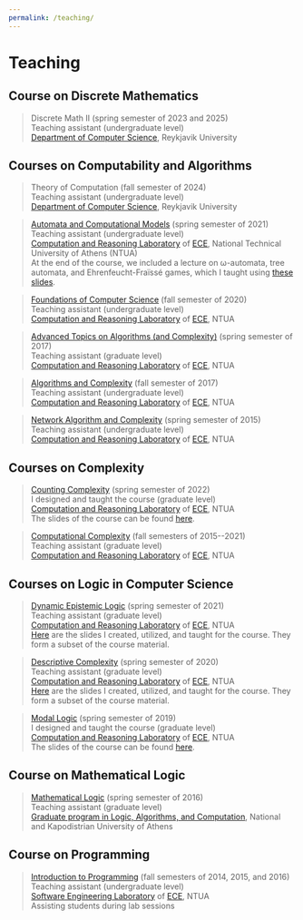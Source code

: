 ```yaml
---
permalink: /teaching/
---
```

# Teaching

## Course on Discrete Mathematics

> Discrete Math II (spring semester of 2023 and 2025)  
> Teaching assistant (undergraduate level)  
> <A href="https://en.ru.is/st/dcs/">Department of Computer Science</A>, Reykjavik University
 
## Courses on Computability and Algorithms

> Theory of Computation (fall semester of 2024)   
> Teaching assistant (undergraduate level)  
> <A href="https://en.ru.is/st/dcs/">Department of Computer Science</A>, Reykjavik University

> <A href="http://old.corelab.ntua.gr/courses/afl/">Automata and Computational Models</A> (spring semester of 2021)   
> Teaching assistant (undergraduate level)  
> <A href="https://corelab.ntua.gr/">Computation and Reasoning Laboratory</A> of <A href="https://www.ece.ntua.gr/en">ECE</A>, National Technical University of Athens (NTUA)  
> At the end of the course, we included a lecture on ω-automata, tree automata, and Ehrenfeucht-Fra&iuml;ssé games, which I taught using <A href="https://drive.google.com/file/d/1JdMz3v7k9KNjhQ-wXcaDWUf5W9pz8ib2/view?usp=sharing">these slides</A>.


> <A href="https://courses.corelab.ntua.gr/course/view.php?id=30">Foundations of Computer Science</A> (fall semester of 2020)   
> Teaching assistant (undergraduate level)  
> <A href="https://corelab.ntua.gr/">Computation and Reasoning Laboratory</A> of <A href="https://www.ece.ntua.gr/en">ECE</A>, NTUA 


> <A href="https://old.corelab.ntua.gr/courses/advtcs/index_2016_17.html">Advanced Topics on Algorithms (and Complexity)</A> (spring semester of 2017)   
> Teaching assistant (graduate level)  
> <A href="https://corelab.ntua.gr/">Computation and Reasoning Laboratory</A> of <A href="https://www.ece.ntua.gr/en">ECE</A>, NTUA


> <A href="https://courses.corelab.ntua.gr/course/view.php?id=21">Algorithms and Complexity</A> (fall semester of 2017)   
> Teaching assistant (undergraduate level)  
> <A href="https://corelab.ntua.gr/">Computation and Reasoning Laboratory</A> of <A href="https://www.ece.ntua.gr/en">ECE</A>, NTUA


> <A href="https://old.corelab.ntua.gr/courses/netalg/index.2014-15.html">Network Algorithm and Complexity</A> (spring semester of 2015)   
> Teaching assistant (undergraduate level)  
> <A href="https://corelab.ntua.gr/">Computation and Reasoning Laboratory</A> of <A href="https://www.ece.ntua.gr/en">ECE</A>, NTUA



## Courses on Complexity

> <A href="https://courses.corelab.ntua.gr/course/view.php?id=83">Counting Complexity</A> (spring semester of 2022)   
> I designed and taught the course (graduate level)  
> <A href="https://corelab.ntua.gr/">Computation and Reasoning Laboratory</A> of <A href="https://www.ece.ntua.gr/en">ECE</A>, NTUA  
> The slides of the course can be found <A href="https://drive.google.com/drive/folders/1t_DUu6bf2aVCLXaSKENojL6LGlzZ-Urv?usp=drive_link">here</A>.


> <A href="https://courses.corelab.ntua.gr/course/view.php?id=79">Computational Complexity</A> (fall semesters of 2015--2021)   
> Teaching assistant (graduate level)  
> <A href="https://corelab.ntua.gr/">Computation and Reasoning Laboratory</A> of <A href="https://www.ece.ntua.gr/en">ECE</A>, NTUA

## Courses on Logic in Computer Science
 
> <A href="https://courses.corelab.ntua.gr/course/view.php?id=73">Dynamic Epistemic Logic</A> (spring semester of 2021)   
> Teaching assistant (graduate level)  
> <A href="https://corelab.ntua.gr/">Computation and Reasoning Laboratory</A> of <A href="https://www.ece.ntua.gr/en">ECE</A>, NTUA  
> <A href="https://drive.google.com/file/d/1W_qw2jN2hHxi2IUtbRk7PlurJXWEO_hl/view?usp=drive_link">Here</A> are the slides I created, utilized, and taught for the course. They form a subset of the course material.


> <A href="https://courses.corelab.ntua.gr/course/view.php?id=55">Descriptive Complexity</A> (spring semester of 2020)   
> Teaching assistant (graduate level)  
> <A href="https://corelab.ntua.gr/">Computation and Reasoning Laboratory</A> of <A href="https://www.ece.ntua.gr/en">ECE</A>, NTUA  
> <A href="https://drive.google.com/file/d/1oIs8fAIEPBlbh0Vk74AJ3YmiXbvFtMnO/view?usp=sharing">Here</A> are the slides I created, utilized, and taught for the course. They form a subset of the course material.


> <A href="https://courses.corelab.ntua.gr/course/view.php?id=41">Modal Logic</A> (spring semester of 2019)   
> I designed and taught the course (graduate level)  
> <A href="https://corelab.ntua.gr/">Computation and Reasoning Laboratory</A> of <A href="https://www.ece.ntua.gr/en">ECE</A>, NTUA  
> The slides of the course can be found <A href="https://drive.google.com/file/d/1Ky2OTpoyCqQvm8s88tIeAQXcAg25FEMe/view?usp=sharing">here</A>.

## Course on Mathematical Logic

> <A href="http://users.uop.gr/~ckoutras/Mathematical-Logic-mpla-2016.html">Mathematical Logic</A> (spring semester of 2016)   
> Teaching assistant (graduate level)  
> <A href="http://mpla.math.uoa.gr/en/">Graduate program in Logic, Algorithms, and Computation</A>, National and Kapodistrian University of Athens 


## Course on Programming

> <A href="https://courses.softlab.ntua.gr/progintro/2014b/">Introduction to Programming</A> (fall semesters of 2014, 2015, and 2016)   
> Teaching assistant (undergraduate level)  
> <A href="http://www.softlab.ntua.gr/">Software Engineering Laboratory</A> of <A href="https://www.ece.ntua.gr/en">ECE</A>, NTUA  
> Assisting students during lab sessions








